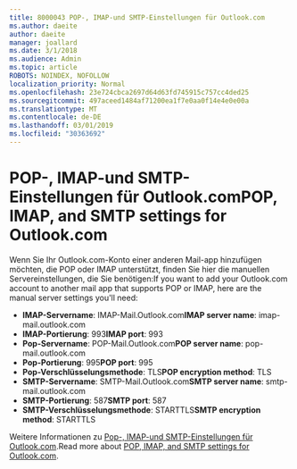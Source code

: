 ```yaml
---
title: 8000043 POP-, IMAP-und SMTP-Einstellungen für Outlook.com
ms.author: daeite
author: daeite
manager: joallard
ms.date: 3/1/2018
ms.audience: Admin
ms.topic: article
ROBOTS: NOINDEX, NOFOLLOW
localization_priority: Normal
ms.openlocfilehash: 23e724cbca2697d64d63fd745915c757cc4ded25
ms.sourcegitcommit: 497aceed1484af71200ea1f7e0aa0f14e4e0e00a
ms.translationtype: MT
ms.contentlocale: de-DE
ms.lasthandoff: 03/01/2019
ms.locfileid: "30363692"
---
```

# <a name="pop-imap-and-smtp-settings-for-outlookcom"></a><span data-ttu-id="820ec-102">POP-, IMAP-und SMTP-Einstellungen für Outlook.com</span><span class="sxs-lookup"><span data-stu-id="820ec-102">POP, IMAP, and SMTP settings for Outlook.com</span></span>

<span data-ttu-id="820ec-103">Wenn Sie Ihr Outlook.com-Konto einer anderen Mail-app hinzufügen möchten, die POP oder IMAP unterstützt, finden Sie hier die manuellen Servereinstellungen, die Sie benötigen:</span><span class="sxs-lookup"><span data-stu-id="820ec-103">If you want to add your Outlook.com account to another mail app that supports POP or IMAP, here are the manual server settings you'll need:</span></span>

- <span data-ttu-id="820ec-104">**IMAP-Servername**: IMAP-Mail.Outlook.com</span><span class="sxs-lookup"><span data-stu-id="820ec-104">**IMAP server name**: imap-mail.outlook.com</span></span>
- <span data-ttu-id="820ec-105">**IMAP-Portierung**: 993</span><span class="sxs-lookup"><span data-stu-id="820ec-105">**IMAP port**: 993</span></span>
- <span data-ttu-id="820ec-106">**Pop-Servername**: POP-Mail.Outlook.com</span><span class="sxs-lookup"><span data-stu-id="820ec-106">**POP server name**: pop-mail.outlook.com</span></span>
- <span data-ttu-id="820ec-107">**Pop-Portierung**: 995</span><span class="sxs-lookup"><span data-stu-id="820ec-107">**POP port**: 995</span></span>
- <span data-ttu-id="820ec-108">**Pop-Verschlüsselungsmethode**: TLS</span><span class="sxs-lookup"><span data-stu-id="820ec-108">**POP encryption method**: TLS</span></span>
- <span data-ttu-id="820ec-109">**SMTP-Servername**: SMTP-Mail.Outlook.com</span><span class="sxs-lookup"><span data-stu-id="820ec-109">**SMTP server name**: smtp-mail.outlook.com</span></span>
- <span data-ttu-id="820ec-110">**SMTP-Portierung**: 587</span><span class="sxs-lookup"><span data-stu-id="820ec-110">**SMTP port**: 587</span></span>
- <span data-ttu-id="820ec-111">**SMTP-Verschlüsselungsmethode**: STARTTLS</span><span class="sxs-lookup"><span data-stu-id="820ec-111">**SMTP encryption method**: STARTTLS</span></span>

<span data-ttu-id="820ec-112">Weitere Informationen zu [Pop-, IMAP-und SMTP-Einstellungen für Outlook.com](https://go.microsoft.com/fwlink/p/?linkid=2001402&clcid=0x409).</span><span class="sxs-lookup"><span data-stu-id="820ec-112">Read more about [POP, IMAP, and SMTP settings for Outlook.com](https://go.microsoft.com/fwlink/p/?linkid=2001402&clcid=0x409).</span></span>